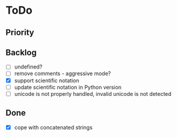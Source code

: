 # ToDo

## Priority

## Backlog

-   [ ] undefined?
-   [ ] remove comments - aggressive mode?
-   [x] support scientific notation
-   [ ] update scientific notation in Python version
-   [ ] unicode is not properly handled, invalid unicode is not detected

## Done

-   [x] cope with concatenated strings
